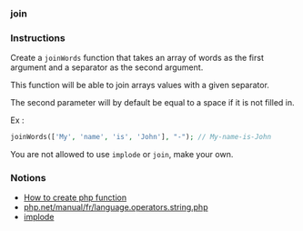 ### join

### Instructions

Create a `joinWords` function that takes an array of words as the first argument and a separator as the second argument.

This function will be able to join arrays values with a given separator.

The second parameter will by default be equal to a space if it is not filled in.

Ex : 
```php
joinWords(['My', 'name', 'is', 'John'], "-"); // My-name-is-John
```

You are not allowed to use `implode` or `join`, make your own.

### Notions

- [How to create php function](https://www.w3schools.com/php/php_functions.asp)
- [php.net/manual/fr/language.operators.string.php](https://www.php.net/manual/fr/language.operators.string.php)
- [implode](https://www.php.net/manual/fr/function.implode.php)